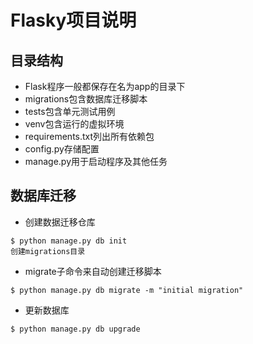 # Flasky项目说明

## 目录结构
- Flask程序一般都保存在名为app的目录下
- migrations包含数据库迁移脚本
- tests包含单元测试用例
- venv包含运行的虚拟环境
- requirements.txt列出所有依赖包
- config.py存储配置
- manage.py用于启动程序及其他任务


## 数据库迁移
- 创建数据迁移仓库
```
$ python manage.py db init
创建migrations目录
```
- migrate子命令来自动创建迁移脚本
```
$ python manage.py db migrate -m "initial migration"
```
- 更新数据库
```
$ python manage.py db upgrade
```

